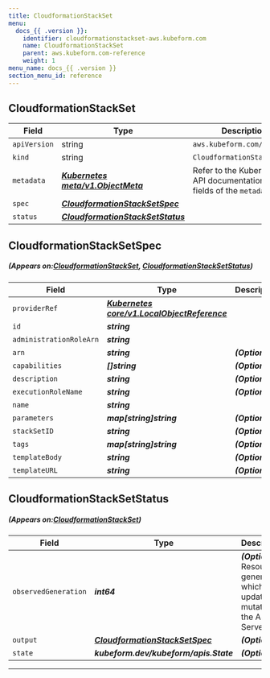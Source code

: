 ```yaml
---
title: CloudformationStackSet
menu:
  docs_{{ .version }}:
    identifier: cloudformationstackset-aws.kubeform.com
    name: CloudformationStackSet
    parent: aws.kubeform.com-reference
    weight: 1
menu_name: docs_{{ .version }}
section_menu_id: reference
---
```


## CloudformationStackSet
| Field | Type | Description |
| ------ | ----- | ----------- |
| `apiVersion` | string | `aws.kubeform.com/v1alpha1` |
|    `kind` | string | `CloudformationStackSet` |
| `metadata` | ***[Kubernetes meta/v1.ObjectMeta](https://kubernetes.io/docs/reference/generated/kubernetes-api/v1.13/#objectmeta-v1-meta)***|Refer to the Kubernetes API documentation for the fields of the `metadata` field.|
| `spec` | ***[CloudformationStackSetSpec](#CloudformationStackSetSpec)***||
| `status` | ***[CloudformationStackSetStatus](#CloudformationStackSetStatus)***||
## CloudformationStackSetSpec
##### (Appears on:[CloudformationStackSet](#CloudformationStackSet), [CloudformationStackSetStatus](#CloudformationStackSetStatus))
| Field | Type | Description |
| ------ | ----- | ----------- |
| `providerRef` | ***[Kubernetes core/v1.LocalObjectReference](https://kubernetes.io/docs/reference/generated/kubernetes-api/v1.13/#localobjectreference-v1-core)***||
| `id` | ***string***||
| `administrationRoleArn` | ***string***||
| `arn` | ***string***| ***(Optional)*** |
| `capabilities` | ***[]string***| ***(Optional)*** |
| `description` | ***string***| ***(Optional)*** |
| `executionRoleName` | ***string***| ***(Optional)*** |
| `name` | ***string***||
| `parameters` | ***map[string]string***| ***(Optional)*** |
| `stackSetID` | ***string***| ***(Optional)*** |
| `tags` | ***map[string]string***| ***(Optional)*** |
| `templateBody` | ***string***| ***(Optional)*** |
| `templateURL` | ***string***| ***(Optional)*** |
## CloudformationStackSetStatus
##### (Appears on:[CloudformationStackSet](#CloudformationStackSet))
| Field | Type | Description |
| ------ | ----- | ----------- |
| `observedGeneration` | ***int64***| ***(Optional)*** Resource generation, which is updated on mutation by the API Server.|
| `output` | ***[CloudformationStackSetSpec](#CloudformationStackSetSpec)***| ***(Optional)*** |
| `state` | ***kubeform.dev/kubeform/apis.State***| ***(Optional)*** |
---
